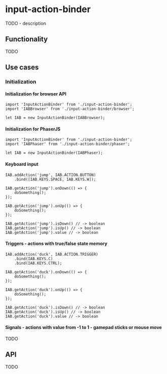 # input-action-binder

TODO - description

## Functionality

TODO

## Use cases

### Initialization

#### Initialization for browser API

```
import 'InputActionBinder' from './input-action-binder';
import 'IABBrowser' from './input-action-binder/browser';

let IAB = new InputActionBinder(IABBrowser);

```

#### Initialization for PhaserJS

```
import 'InputActionBinder' from './input-action-binder';
import 'IABPhaser' from './input-action-binder/phaser';

let IAB = new InputActionBinder(IABPhaser);

```

#### Keyboard input

```
IAB.addAction('jump', IAB.ACTION.BUTTON)
    .bind([IAB.KEYS.SPACE, IAB.KEYS.W]);

IAB.getAction('jump').onDown(() => {
    doSomething();
});

IAB.getAction('jump').onUp(() => {
    doSomething();
});

IAB.getAction('jump').isDown() // -> boolean
IAB.getAction('jump').isUp() // -> boolean
IAB.getAction('jump').value // -> boolean
```

#### Triggers - actions with true/false state memory

```
IAB.addAction('duck', IAB.ACTION.TRIGGER)
    .bind(IAB.KEYS.C)
    .bind(IAB.KEYS.CTRL);

IAB.getAction('duck').onDown(() => {
    doSomething();
});

IAB.getAction('duck').onUp(() => {
    doSomething();
});

IAB.getAction('duck').isDown() // -> boolean
IAB.getAction('duck').isUp() // -> boolean
IAB.getAction('duck').value // -> boolean
```

#### Signals - actions with value from -1 to 1 - gamepad sticks or mouse move

TODO

## API

 TODO

